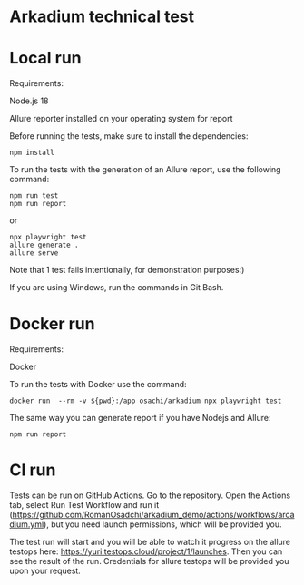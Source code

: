 # Arkadium technical test

# Local run
Requirements:

Node.js 18

Allure reporter installed on your operating system for report

Before running the tests, make sure to install the dependencies:

```
npm install
```
To run the tests with the generation of an Allure report, use the following command:
```
npm run test
npm run report
```
or
```
npx playwright test
allure generate .
allure serve
```
Note that 1 test fails intentionally, for demonstration purposes:)

If you are using Windows, run the commands in Git Bash.

# Docker run

Requirements:

Docker


To run the tests with Docker use the command:
```
docker run  --rm -v ${pwd}:/app osachi/arkadium npx playwright test
```
The same way you can generate report if you have Nodejs and Allure:
```
npm run report
```
# CI run
Tests can be run on GitHub Actions. Go to the repository. Open the Actions tab, select Run Test Workflow and run it (https://github.com/RomanOsadchi/arkadium_demo/actions/workflows/arcadium.yml), but you need launch permissions, which will be provided you.

The test run will start and you will be able to watch it progress on the allure testops here:
https://yuri.testops.cloud/project/1/launches.
Then you can see the result of the run. Credentials for allure testops will be provided you upon your request.
